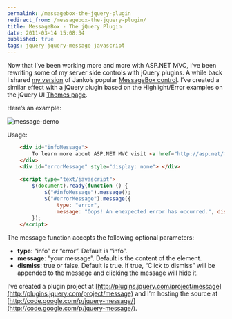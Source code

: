 ```yaml
---
permalink: /messagebox-the-jquery-plugin
redirect_from: /messagebox-the-jquery-plugin/
title: MessageBox - The jQuery Plugin
date: 2011-03-14 15:08:34
published: true
tags: jquery jquery-message javascript
---
```



Now that I’ve been working more and more with ASP.NET MVC, I’ve been rewriting some of my server side controls with jQuery plugins. A while back I shared [my version](http://www.jrummell.com/blog/index.php/2008/07/my-version-of-the-messagebox-control/ "My version of the MessageBox control") of Janko’s popular [MessageBox control](http://www.jankoatwarpspeed.com/post/2008/05/28/Create-MessageBox-user-control-using-ASPNET-and-CSS.aspx). I’ve created a similar effect with a jQuery plugin based on the Highlight/Error examples on the jQuery UI [Themes page](http://jqueryui.com/themeroller/).

Here’s an example:

![](http://res.cloudinary.com/jrummell/image/upload/h_84,w_300/v1437489237/message-demo_tywyoe.png "message-demo")

Usage:

``` html
    <div id="infoMessage"> 
    	To learn more about ASP.NET MVC visit <a href="http://asp.net/mvc" title="ASP.NET MVC Website"> http://asp.net/mvc</a>. 
    </div>
    <div id="errorMessage" style="display: none"> </div> 
    
    <script type="text/javascript"> 
    	$(document).ready(function () { 
    		$("#infoMessage").message(); 
    		$("#errorMessage").message({ 
    			type: "error", 
    			message: "Oops! An enexpected error has occurred.", dismiss: false }); 
    	}); 
    </script>
```

The message function accepts the following optional parameters:

- **type**: “info” or “error”. Default is “info”.
- **message**: “your message”. Default is the content of the element.
- **dismiss**: true or false. Default is true. If true, “Click to dismiss” will be appended to the message and clicking the message will hide it.

I’ve created a plugin project at [http://plugins.jquery.com/project/message](http://plugins.jquery.com/project/message) and I’m hosting the source at [http://code.google.com/p/jquery-message/](http://code.google.com/p/jquery-message/).



